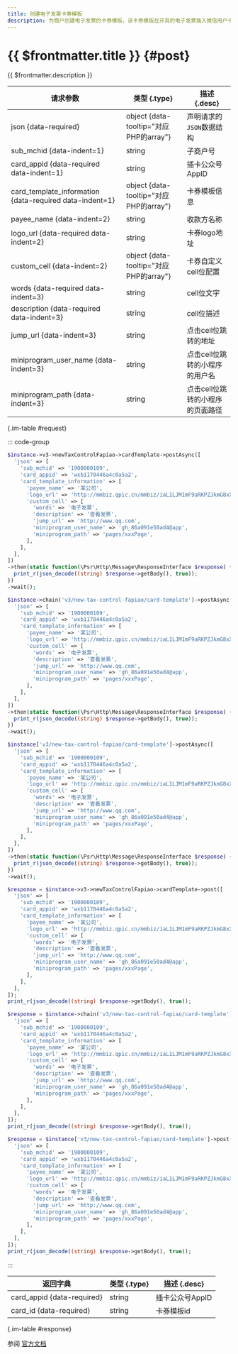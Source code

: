 ```yaml
---
title: 创建电子发票卡券模板
description: 为商户创建电子发票的卡券模板，该卡券模板在开具的电子发票插入微信用户卡包时使用。调用该接口将覆盖商户之前配置的电子发票卡券模板。
---
```


# {{ $frontmatter.title }} {#post}

{{ $frontmatter.description }}

| 请求参数 | 类型 {.type} | 描述 {.desc}
| --- | --- | ---
| json {data-required} | object {data-tooltip="对应PHP的array"} | 声明请求的`JSON`数据结构
| sub_mchid {data-indent=1} | string | 子商户号
| card_appid {data-required data-indent=1} | string | 插卡公众号AppID
| card_template_information {data-required data-indent=1} | object {data-tooltip="对应PHP的array"} | 卡券模板信息
| payee_name {data-indent=2} | string | 收款方名称
| logo_url {data-required data-indent=2} | string | 卡券logo地址
| custom_cell {data-indent=2} | object {data-tooltip="对应PHP的array"} | 卡券自定义cell位配置
| words {data-required data-indent=3} | string | cell位文字
| description {data-required data-indent=3} | string | cell位描述
| jump_url {data-indent=3} | string | 点击cell位跳转的地址
| miniprogram_user_name {data-indent=3} | string | 点击cell位跳转的小程序的用户名
| miniprogram_path {data-indent=3} | string | 点击cell位跳转的小程序的页面路径

{.im-table #request}

::: code-group

```php [异步纯链式]
$instance->v3->newTaxControlFapiao->cardTemplate->postAsync([
  'json' => [
    'sub_mchid' => '1900000109',
    'card_appid' => 'wxb1170446a4c0a5a2',
    'card_template_information' => [
      'payee_name' => '某公司',
      'logo_url' => 'http://mmbiz.qpic.cn/mmbiz/iaL1LJM1mF9aRKPZJkmG8xXhiaHqkKSVMMWeN3hLut7X7hicFNjakmxibMLGWpXrEXB33367o7zHN0CwngnQY7zb7g/0',
      'custom_cell' => [
        'words' => '电子发票',
        'description' => '查看发票',
        'jump_url' => 'http://www.qq.com',
        'miniprogram_user_name' => 'gh_86a091e50ad4@app',
        'miniprogram_path' => 'pages/xxxPage',
      ],
    ],
  ],
])
->then(static function(\Psr\Http\Message\ResponseInterface $response) {
  print_r(json_decode((string) $response->getBody(), true));
})
->wait();
```

```php [异步声明式]
$instance->chain('v3/new-tax-control-fapiao/card-template')->postAsync([
  'json' => [
    'sub_mchid' => '1900000109',
    'card_appid' => 'wxb1170446a4c0a5a2',
    'card_template_information' => [
      'payee_name' => '某公司',
      'logo_url' => 'http://mmbiz.qpic.cn/mmbiz/iaL1LJM1mF9aRKPZJkmG8xXhiaHqkKSVMMWeN3hLut7X7hicFNjakmxibMLGWpXrEXB33367o7zHN0CwngnQY7zb7g/0',
      'custom_cell' => [
        'words' => '电子发票',
        'description' => '查看发票',
        'jump_url' => 'http://www.qq.com',
        'miniprogram_user_name' => 'gh_86a091e50ad4@app',
        'miniprogram_path' => 'pages/xxxPage',
      ],
    ],
  ],
])
->then(static function(\Psr\Http\Message\ResponseInterface $response) {
  print_r(json_decode((string) $response->getBody(), true));
})
->wait();
```

```php [异步属性式]
$instance['v3/new-tax-control-fapiao/card-template']->postAsync([
  'json' => [
    'sub_mchid' => '1900000109',
    'card_appid' => 'wxb1170446a4c0a5a2',
    'card_template_information' => [
      'payee_name' => '某公司',
      'logo_url' => 'http://mmbiz.qpic.cn/mmbiz/iaL1LJM1mF9aRKPZJkmG8xXhiaHqkKSVMMWeN3hLut7X7hicFNjakmxibMLGWpXrEXB33367o7zHN0CwngnQY7zb7g/0',
      'custom_cell' => [
        'words' => '电子发票',
        'description' => '查看发票',
        'jump_url' => 'http://www.qq.com',
        'miniprogram_user_name' => 'gh_86a091e50ad4@app',
        'miniprogram_path' => 'pages/xxxPage',
      ],
    ],
  ],
])
->then(static function(\Psr\Http\Message\ResponseInterface $response) {
  print_r(json_decode((string) $response->getBody(), true));
})
->wait();
```

```php [同步纯链式]
$response = $instance->v3->newTaxControlFapiao->cardTemplate->post([
  'json' => [
    'sub_mchid' => '1900000109',
    'card_appid' => 'wxb1170446a4c0a5a2',
    'card_template_information' => [
      'payee_name' => '某公司',
      'logo_url' => 'http://mmbiz.qpic.cn/mmbiz/iaL1LJM1mF9aRKPZJkmG8xXhiaHqkKSVMMWeN3hLut7X7hicFNjakmxibMLGWpXrEXB33367o7zHN0CwngnQY7zb7g/0',
      'custom_cell' => [
        'words' => '电子发票',
        'description' => '查看发票',
        'jump_url' => 'http://www.qq.com',
        'miniprogram_user_name' => 'gh_86a091e50ad4@app',
        'miniprogram_path' => 'pages/xxxPage',
      ],
    ],
  ],
]);
print_r(json_decode((string) $response->getBody(), true));
```

```php [同步声明式]
$response = $instance->chain('v3/new-tax-control-fapiao/card-template')->post([
  'json' => [
    'sub_mchid' => '1900000109',
    'card_appid' => 'wxb1170446a4c0a5a2',
    'card_template_information' => [
      'payee_name' => '某公司',
      'logo_url' => 'http://mmbiz.qpic.cn/mmbiz/iaL1LJM1mF9aRKPZJkmG8xXhiaHqkKSVMMWeN3hLut7X7hicFNjakmxibMLGWpXrEXB33367o7zHN0CwngnQY7zb7g/0',
      'custom_cell' => [
        'words' => '电子发票',
        'description' => '查看发票',
        'jump_url' => 'http://www.qq.com',
        'miniprogram_user_name' => 'gh_86a091e50ad4@app',
        'miniprogram_path' => 'pages/xxxPage',
      ],
    ],
  ],
]);
print_r(json_decode((string) $response->getBody(), true));
```

```php [同步属性式]
$response = $instance['v3/new-tax-control-fapiao/card-template']->post([
  'json' => [
    'sub_mchid' => '1900000109',
    'card_appid' => 'wxb1170446a4c0a5a2',
    'card_template_information' => [
      'payee_name' => '某公司',
      'logo_url' => 'http://mmbiz.qpic.cn/mmbiz/iaL1LJM1mF9aRKPZJkmG8xXhiaHqkKSVMMWeN3hLut7X7hicFNjakmxibMLGWpXrEXB33367o7zHN0CwngnQY7zb7g/0',
      'custom_cell' => [
        'words' => '电子发票',
        'description' => '查看发票',
        'jump_url' => 'http://www.qq.com',
        'miniprogram_user_name' => 'gh_86a091e50ad4@app',
        'miniprogram_path' => 'pages/xxxPage',
      ],
    ],
  ],
]);
print_r(json_decode((string) $response->getBody(), true));
```

:::

| 返回字典 | 类型 {.type} | 描述 {.desc}
| --- | --- | ---
| card_appid {data-required}| string | 插卡公众号AppID
| card_id {data-required}| string | 卡券模板id

{.im-table #response}

参阅 [官方文档](https://pay.weixin.qq.com/wiki/doc/apiv3/wxpay/new-tax-control-fapiao/chapter3_4.shtml)

